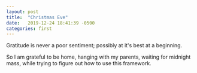 ```yaml
---
layout: post
title:  "Christmas Eve"
date:   2019-12-24 18:41:39 -0500
categories: first
---
```

Gratitude is never a poor sentiment; possibly at it's best at a beginning.

So I am grateful to be home, hanging with my parents, waiting for midnight mass, while trying to figure out how to use this framework.  
